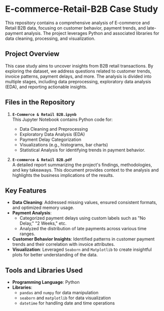 # **E-commerce-Retail-B2B Case Study**

This repository contains a comprehensive analysis of E-commerce and Retail B2B data, focusing on customer behavior, payment trends, and late-payment analysis. The project leverages Python and associated libraries for data cleaning, processing, and visualization.

## **Project Overview**

This case study aims to uncover insights from B2B retail transactions. By exploring the dataset, we address questions related to customer trends, invoice patterns, payment delays, and more. The analysis is divided into multiple stages, including data preprocessing, exploratory data analysis (EDA), and reporting actionable insights.

## **Files in the Repository**

1. **`E-Commerce & Retail B2B.ipynb`**  
   This Jupyter Notebook contains Python code for:
   - Data Cleaning and Preprocessing
   - Exploratory Data Analysis (EDA)
   - Payment Delay Categorization
   - Visualizations (e.g., histograms, bar charts)
   - Statistical Analysis for identifying trends in payment behavior.

2. **`E-commerce & Retail B2B.pdf`**  
   A detailed report summarizing the project's findings, methodologies, and key takeaways. This document provides context to the analysis and highlights the business implications of the results.

## **Key Features**

- **Data Cleaning**: Addressed missing values, ensured consistent formats, and optimized memory usage.
- **Payment Analysis**: 
  - Categorized payment delays using custom labels such as "No Delay," "2 Weeks," etc.
  - Analyzed the distribution of late payments across various time ranges.
- **Customer Behavior Insights**: Identified patterns in customer payment trends and their correlation with invoice attributes.
- **Visualization**: Leveraged `Seaborn` and `Matplotlib` to create insightful plots for better understanding of the data.

## **Tools and Libraries Used**

- **Programming Language**: Python
- **Libraries**: 
  - `pandas` and `numpy` for data manipulation
  - `seaborn` and `matplotlib` for data visualization
  - `datetime` for handling date and time operations
